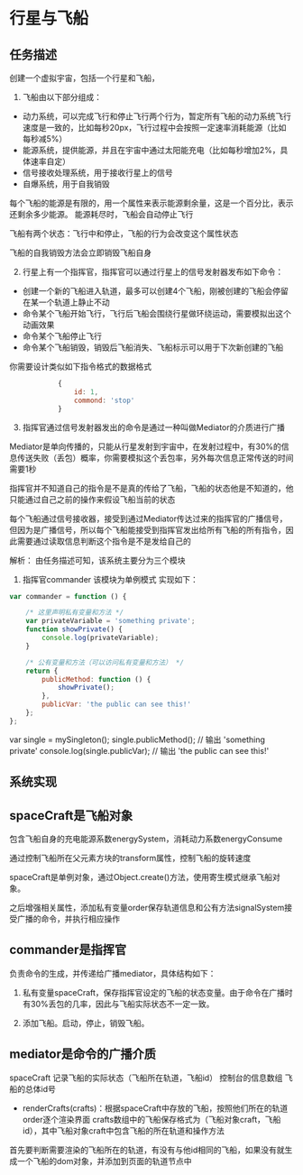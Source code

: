 # 行星与飞船

## 任务描述

创建一个虚拟宇宙，包括一个行星和飞船，

1. 飞船由以下部分组成：

- 动力系统，可以完成飞行和停止飞行两个行为，暂定所有飞船的动力系统飞行速度是一致的，比如每秒20px，飞行过程中会按照一定速率消耗能源（比如每秒减5%）
- 能源系统，提供能源，并且在宇宙中通过太阳能充电（比如每秒增加2%，具体速率自定）
- 信号接收处理系统，用于接收行星上的信号
- 自爆系统，用于自我销毁

每个飞船的能源是有限的，用一个属性来表示能源剩余量，这是一个百分比，表示还剩余多少能源。
能源耗尽时，飞船会自动停止飞行

飞船有两个状态：飞行中和停止，飞船的行为会改变这个属性状态

飞船的自我销毁方法会立即销毁飞船自身

2. 行星上有一个指挥官，指挥官可以通过行星上的信号发射器发布如下命令：
- 创建一个新的飞船进入轨道，最多可以创建4个飞船，刚被创建的飞船会停留在某一个轨道上静止不动
- 命令某个飞船开始飞行，飞行后飞船会围绕行星做环绕运动，需要模拟出这个动画效果
- 命令某个飞船停止飞行
- 命令某个飞船销毁，销毁后飞船消失、飞船标示可以用于下次新创建的飞船

你需要设计类似如下指令格式的数据格式

```javascript
			{
				id: 1,
				commond: 'stop'
			}
```		

3. 指挥官通过信号发射器发出的命令是通过一种叫做Mediator的介质进行广播

Mediator是单向传播的，只能从行星发射到宇宙中，在发射过程中，有30%的信息传送失败（丢包）概率，你需要模拟这个丢包率，另外每次信息正常传送的时间需要1秒

指挥官并不知道自己的指令是不是真的传给了飞船，飞船的状态他是不知道的，他只能通过自己之前的操作来假设飞船当前的状态

每个飞船通过信号接收器，接受到通过Mediator传达过来的指挥官的广播信号，但因为是广播信号，所以每个飞船能接受到指挥官发出给所有飞船的所有指令，因此需要通过读取信息判断这个指令是不是发给自己的

解析：
由任务描述可知，该系统主要分为三个模块

1. 指挥官commander
该模块为单例模式
实现如下：
```javascript
var commander = function () {

    /* 这里声明私有变量和方法 */
    var privateVariable = 'something private';
    function showPrivate() {
        console.log(privateVariable);
    }

    /* 公有变量和方法（可以访问私有变量和方法） */
    return {
        publicMethod: function () {
            showPrivate();
        },
        publicVar: 'the public can see this!'
    };
};
```
var single = mySingleton();
single.publicMethod();  // 输出 'something private'
console.log(single.publicVar); // 输出 'the public can see this!'


## 系统实现
## spaceCraft是飞船对象
包含飞船自身的充电能源系数energySystem，消耗动力系数energyConsume

通过控制飞船所在父元素方块的transform属性，控制飞船的旋转速度

spaceCraft是单例对象，通过Object.create()方法，使用寄生模式继承飞船对象。

之后增强相关属性，添加私有变量order保存轨道信息和公有方法signalSystem接受广播的命令，并执行相应操作
## commander是指挥官
负责命令的生成，并传递给广播mediator，具体结构如下：

1. 私有变量spaceCraft，保存指挥官设定的飞船的状态变量。由于命令在广播时有30%丢包的几率，因此与飞船实际状态不一定一致。

2. 添加飞船。启动，停止，销毁飞船。

## mediator是命令的广播介质
spaceCraft 记录飞船的实际状态（飞船所在轨道，飞船id）
控制台的信息数组
飞船的总体id号

- renderCrafts(crafts)：根据spaceCraft中存放的飞船，按照他们所在的轨道order逐个渲染界面
crafts数组中的飞船保存格式为（飞船对象craft，飞船id），其中飞船对象craft中包含飞船的所在轨道和操作方法

首先要判断需要渲染的飞船所在的轨道，有没有与他id相同的飞船，如果没有就生成一个飞船的dom对象，并添加到页面的轨道节点中

